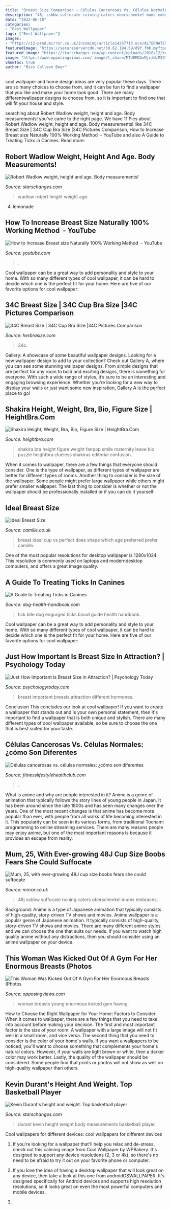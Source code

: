 ```yaml
---
title: "Breast Size Comparison ~ Células Cancerosas Vs. Células Normales: ¿cómo Son Diferentes"
description: "48j ssbbw suffocate ruining caters oberschenkel mums embraces"
date: "2022-06-18"
categories:
- "Best Wallpaper"
tags: ["Best Wallpaper"]
images:
- "https://i2-prod.mirror.co.uk/incoming/article14267713.ece/ALTERNATES/s615b/1_PAY-HOUSE-BOUND-DUE-TO-BIG-BOOBSjpgs.jpg"
featuredImage: "https://secureservercdn.net/50.62.194.59/d9f.fbb.myftpupload.com/wp-content/uploads/2015/05/bra-size-34c-1068x598.jpg"
featured_image: "https://starschanges.com/wp-content/uploads/2018/12/kevin-durant-height.jpg"
image: "https://www.opposingviews.com/.image/t_share/MTU0MDAxMjczNzM2OTMxMDY3/this-woman-was-kicked-out-of-a-gym-for-her-enormous-breasts-photos-promo-image.jpg"
ShowToc: true
author: "Miss Colleen Beer"
---
```



cool wallpaper and home design ideas are very popular these days. There are so many choices to choose from, and it can be fun to find a wallpaper that you like and make your home look good. There are many differentwallpaper designs to choose from, so it is important to find one that will fit your house and style.

	

		
searching about Robert Wadlow weight, height and age. Body measurements! you've came to the right page. We have 11 Pics about Robert Wadlow weight, height and age. Body measurements! like 34C Breast Size | 34C Cup Bra Size |34C Pictures Comparison, How to Increase Breast size Naturally 100% Working Method ️ - YouTube and also A Guide to Treating Ticks in Canines. Read more:
		
    
## Robert Wadlow Weight, Height And Age. Body Measurements!

<img loading=lazy src="https://starschanges.com/wp-content/uploads/2016/07/robert-wadlow-height-weight-ag.jpg" onerror="this.onerror=null;this.src='https://tse2.mm.bing.net/th?id=OIP.z9qlcl5tLUB9IAWN48IJwQHaKn&amp;pid=15.1';" alt="Robert Wadlow weight, height and age. Body measurements!">

_Source: starschanges.com_

>wadlow robert height weight age. 

	

4. lemonade 

    
## How To Increase Breast Size Naturally 100% Working Method ️ - YouTube

<img loading=lazy src="https://i.ytimg.com/vi/VKv1mylUkhA/maxresdefault.jpg" onerror="this.onerror=null;this.src='https://tse3.mm.bing.net/th?id=OIP.Eqv9fvOXj-qKTaZiAEP51wHaEK&amp;pid=15.1';" alt="How to Increase Breast size Naturally 100% Working Method ️ - YouTube">

_Source: youtube.com_

>. 

	

Cool wallpaper can be a great way to add personality and style to your home. With so many different types of cool wallpaper, it can be hard to decide which one is the perfect fit for your home. Here are five of our favorite options for cool wallpaper: 

    
## 34C Breast Size | 34C Cup Bra Size |34C Pictures Comparison

<img loading=lazy src="https://secureservercdn.net/50.62.194.59/d9f.fbb.myftpupload.com/wp-content/uploads/2015/05/bra-size-34c-1068x598.jpg" onerror="this.onerror=null;this.src='https://tse1.mm.bing.net/th?id=OIP.SiGx_2IV_fXMJqNqoZkccAHaEJ&amp;pid=15.1';" alt="34C Breast Size | 34C Cup Bra Size |34C Pictures Comparison">

_Source: herbrasize.com_

>34c. 

	

Gallery: A showcase of some beautiful wallpaper designs.
Looking for a new wallpaper design to add to your collection? Check out Gallery A, where you can see some stunning wallpaper designs. From simple designs that are perfect for any room to bold and exciting designs, there is something for everyone. With such a wide range of styles, it’s sure to be an interesting and engaging browsing experience. Whether you’re looking for a new way to display your walls or just want some new inspiration, Gallery A is the perfect place to go!





	
	
    
## Shakira Height, Weight, Bra, Bio, Figure Size | HeightBra.Com

<img loading=lazy src="http://heightbra.com/wp-content/uploads/2014/03/Shakira-Breast-Size.jpg" onerror="this.onerror=null;this.src='https://tse2.mm.bing.net/th?id=OIP.gwiydAlcLuw6CIDX3jtnxgHaLK&amp;pid=15.1';" alt="Shakira Height, Weight, Bra, Bio, Figure Size | HeightBra.Com">

_Source: heightbra.com_

>shakira bra height figure weight fanpop smile maternity leave bio puzzle heightbra clueless shakiras editorial confusion. 

	

When it comes to wallpaper, there are a few things that everyone should consider. One is the type of wallpaper, as different types of wallpaper are better for different types of rooms. Another thing to consider is the size of the wallpaper. Some people might prefer large wallpaper while others might prefer smaller wallpaper. The last thing to consider is whether or not the wallpaper should be professionally installed or if you can do it yourself.

    
## Ideal Breast Size

<img loading=lazy src="https://www.camille.co.uk/images/cms/sections/1512141794-21019800.jpg" onerror="this.onerror=null;this.src='https://tse4.mm.bing.net/th?id=OIP.nHMqxccqhvTlc5D3hZ44mQHaIR&amp;pid=15.1';" alt="Ideal Breast Size">

_Source: camille.co.uk_

>breast ideal cup vs perfect does shape which age preferred prefer camille. 

	

One of the most popular resolutions for desktop wallpaper is 1280x1024. This resolution is commonly used on laptops and moderndesktop computers, and offers a great image quality.

    
## A Guide To Treating Ticks In Canines

<img loading=lazy src="http://www.dog-health-handbook.com/image-files/tickcompare.jpg" onerror="this.onerror=null;this.src='https://tse2.mm.bing.net/th?id=OIP.-nzSKhQ9iXITtzdsG6eP5gHaD4&amp;pid=15.1';" alt="A Guide to Treating Ticks in Canines">

_Source: dog-health-handbook.com_

>tick bite dog engorged ticks blood guide health handbook. 

	

Cool wallpaper can be a great way to add personality and style to your home. With so many different types of cool wallpaper, it can be hard to decide which one is the perfect fit for your home. Here are five of our favorite options for cool wallpaper: 

    
## Just How Important Is Breast Size In Attraction? | Psychology Today

<img loading=lazy src="https://cdn.psychologytoday.com/sites/default/files/styles/article-inline-half-caption/public/field_blog_entry_images/2020-01/breast_size_combo_havlicek_2017.jpg?itok=hACeEQZk" onerror="this.onerror=null;this.src='https://tse4.mm.bing.net/th?id=OIP.v4qpFpAYfxZxp2un9aa0IQAAAA&amp;pid=15.1';" alt="Just How Important Is Breast Size in Attraction? | Psychology Today">

_Source: psychologytoday.com_

>breast important breasts attraction different hormones. 

	

Conclusion
This concludes our look at cool wallpaper! If you want to create a wallpaper that stands out and is your own personal statement, then it's important to find a wallpaper that is both unique and stylish. There are many different types of cool wallpaper available, so be sure to choose the one that is best suited for your taste.

    
## Células Cancerosas Vs. Células Normales: ¿cómo Son Diferentes

<img loading=lazy src="https://fitnesslifestylehealthclub.com/wp-content/uploads/2018/07/cancer-cells-vs.png" onerror="this.onerror=null;this.src='https://tse2.mm.bing.net/th?id=OIP.mp2XmxZQRMM7DOYLc7IHsgHaE8&amp;pid=15.1';" alt="Células cancerosas vs. células normales: ¿cómo son diferentes">

_Source: fitnesslifestylehealthclub.com_

>. 

	

What is anime and why are people interested in it?
Anime is a genre of animation that typically follows the story lines of young people in Japan. It has been around since the late 1800s and has seen many changes over the years. One of the most recent changes is that anime has become more popular than ever, with people from all walks of life becoming interested in it. This popularity can be seen in its various forms, from traditional Toonami programming to online streaming services. There are many reasons people may enjoy anime, but one of the most important reasons is because it provides an escape from reality.

    
## Mum, 25, With Ever-growing 48J Cup Size Boobs Fears She Could Suffocate

<img loading=lazy src="https://i2-prod.mirror.co.uk/incoming/article14267713.ece/ALTERNATES/s615b/1_PAY-HOUSE-BOUND-DUE-TO-BIG-BOOBSjpgs.jpg" onerror="this.onerror=null;this.src='https://tse1.mm.bing.net/th?id=OIP.DAVZnYsf56hgb_klHIWP6AHaJx&amp;pid=15.1';" alt="Mum, 25, with ever-growing 48J cup size boobs fears she could suffocate">

_Source: mirror.co.uk_

>48j ssbbw suffocate ruining caters oberschenkel mums embraces. 

	

Background: Anime is a type of Japanese animation that typically consists of high-quality, story-driven TV shows and movies.
Anime wallpaper is a popular genre of Japanese animation. It typically consists of high-quality, story-driven TV shows and movies. There are many different anime styles and we can choose the one that suits our needs. If you want to watch high quality anime without any distractions, then you should consider using an anime wallpaper on your device.

    
## This Woman Was Kicked Out Of A Gym For Her Enormous Breasts (Photos

<img loading=lazy src="https://www.opposingviews.com/.image/t_share/MTU0MDAxMjczNzM2OTMxMDY3/this-woman-was-kicked-out-of-a-gym-for-her-enormous-breasts-photos-promo-image.jpg" onerror="this.onerror=null;this.src='https://tse4.mm.bing.net/th?id=OIP.CxDsxog9duRnf66duULEqAHaEK&amp;pid=15.1';" alt="This Woman Was Kicked Out Of A Gym For Her Enormous Breasts (Photos">

_Source: opposingviews.com_

>woman breasts young enormous kicked gym having. 

	

How to Choose the Right Wallpaper for Your Home: Factors to Consider
When it comes to wallpaper, there are a few things that you need to take into account before making your decision. The first and most important factor is the size of your room. A wallpaper with a large image will not fit well in a small room, and vice versa. 
The second thing that you need to consider is the color of your home's walls. If you want a wallpapers to be noticed, you'll want to choose something that complements your home's natural colors. However, if your walls are light brown or white, then a darker color may work better. 
Lastly, the quality of the wallpaper should be considered. Some people find that prints or photos will not show as well on high-quality wallpaper than others.

    
## Kevin Durant&#039;s Height And Weight. Top Basketball Player

<img loading=lazy src="https://starschanges.com/wp-content/uploads/2018/12/kevin-durant-height.jpg" onerror="this.onerror=null;this.src='https://tse2.mm.bing.net/th?id=OIP.7h2E4nFcQWJqbi4tqBiH-AHaFf&amp;pid=15.1';" alt="Kevin Durant&#039;s height and weight. Top basketball player">

_Source: starschanges.com_

>durant kevin height weight body measurements basketball player. 

	

Cool wallpapers for different devices:
cool wallpapers for different devices 

1. If you're looking for a wallpaper that'll help you relax and de-stress, check out this calming image from Cool Wallpaper by WPBakery. It's designed to support any device resolutions (2, 3 or 4k), so there's no need to be afraid to try it out on your favorite phone or computer.

2. If you love the idea of having a desktop wallpaper that will look great on any device, then take a look at this one from androidOSWALLPAPER. It's designed specifically for Android devices and supports high resolution resolutions, so it looks great on even the most powerful computers and mobile devices.

3.

